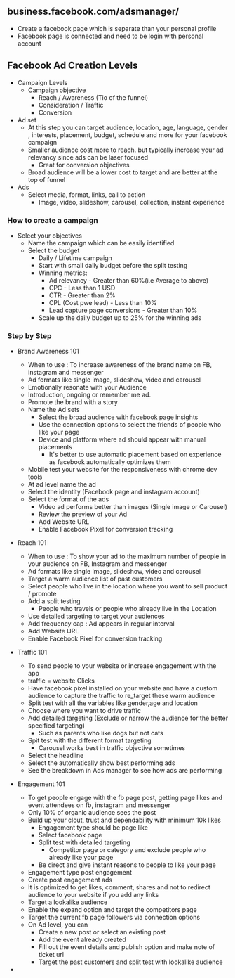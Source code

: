 ## business.facebook.com/adsmanager/

- Create a facebook page which is separate than your personal profile 
- Facebook page is connected and need to be login with personal account 

## Facebook Ad Creation Levels
- Campaign Levels
  - Campaign objective
    - Reach / Awareness (Tio of the funnel)
    - Consideration / Traffic
    - Conversion
- Ad set
  - At this step you can target audience, location, age, language, gender , interests, placement, budget, schedule and more for your facebook campaign
  - Smaller audience cost more to reach. but typically increase your ad relevancy since ads can be laser focused 
    - Great for conversion objectives 
  - Broad audience will be a lower cost to target and are better at the top of funnel 
- Ads
  - Select media, format, links, call to action 
    - Image, video, slideshow, carousel, collection, instant experience

### How to create a campaign
- Select your objectives 
  - Name the campaign which can be easily identified
  - Select the budget 
    - Daily / Lifetime campaign
    - Start with small daily budget before the split testing
    - Winning metrics:
      - Ad relevancy - Greater than 60%(i.e Average to above)
      - CPC - Less than 1 USD
      - CTR - Greater than 2%
      - CPL (Cost pwe lead) - Less than 10%
      - Lead capture page conversions - Greater than 10%
    - Scale up the daily budget up to 25% for the winning ads

### Step by Step 
- Brand Awareness 101
  - When to use : To increase awareness of the brand name on FB, instagram and messenger
  - Ad formats like single image, slideshow, video and carousel
  - Emotionally resonate with your Audience
  - Introduction, ongoing or remember me ad. 
  - Promote the brand with a story 
  - Name the Ad sets
    - Select the broad audience with facebook page insights
    - Use the connection options to select the friends of people who like your page 
    - Device and platform where ad should appear with manual placements
      - It's better to use automatic placement based on experience as facebook automatically optimizes them
  - Mobile test your website for the responsiveness with chrome dev tools 
  - At ad level name the ad
  - Select the identity (Facebook page and instagram account)
  - Select the format of the ads
    - Video ad performs better than images (Single image or Carousel)
    - Review the preview of your Ad 
    - Add Website URL 
    - Enable Facebook Pixel for conversion tracking

- Reach 101
  - When to use : To show your ad to the maximum number of people in your audience on FB, Instagram and messenger
  - Ad formats like single image, slideshow, video and carousel
  - Target a warm audience list of past customers
  - Select people who live in the location where you want to sell product / promote
  - Add a split testing
    - People who travels or people who already live in the Location
  - Use detailed targeting to target your audiences
  - Add frequency cap : Ad appears in regular interval
  -  Add Website URL 
  - Enable Facebook Pixel for conversion tracking

- Traffic 101
  - To send people to your website or increase engagement with the app 
  - traffic = website Clicks
  - Have facebook pixel installed on your website and have a custom audience to capture the traffic to re_target these warm audience 
  - Split test with all the variables like gender,age and location 
  - Choose where you want to drive traffic 
  - Add detailed targeting (Exclude or narrow the audience for the better specified targeting)
    - Such as parents who like dogs but not cats 
  - Spit test with the different format targeting
    - Carousel works best in traffic objective sometimes 
  - Select the headline 
  - Select the automatically show best performing ads 
  - See the breakdown in Ads manager to see how ads are performing

- Engagement 101
  - To get people engage with the fb page post, getting page likes and event attendees on fb, instagram and messenger
  - Only 10% of organic audience sees the post 
  - Build up your clout, trust and dependability with minimum 10k likes
    - Engagement type should be page like 
    - Select facebook page 
    - Split test with detailed targeting 
      - Competitor page or category and exclude people who already like your page
    - Be direct and give instant reasons to people to like your page 
  - Engagement type post engagement 
  - Create post engagement ads
  - It is optimized to get likes, comment, shares and not to redirect audience to your website if you add any links
  - Target a lookalike audience 
  - Enable the expand option and target the competitors page 
  - Target the current fb page followers via connection options
  - On Ad level, you can 
    - Create a new post or select an existing post 
    - Add the event already created
    - Fill out the event details and publish option and make note of ticket url 
    - Target the past customers and split test with lookalike audience 

- 